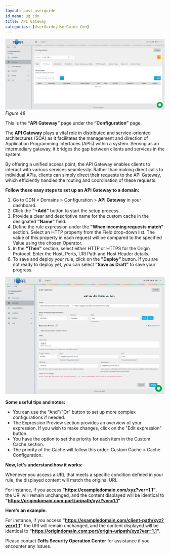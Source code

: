 ```yaml
---
layout: post_userguide
id_menu: ug_cdn
title: API Gateway
categories: [UserGuide,UserGuide_Cdn]
---
```


![800](/public/assets/images/userguide/cdn/48.png)
*Figure 48*

This is the **“API Gateway”** page under the **“Configuration”** page.

The **API Gateway** plays a vital role in distributed and service-oriented architectures (SOA) as it facilitates the management and direction of Application Programming Interfaces (APIs) within a system. Serving as an intermediary gateway, it bridges the gap between clients and services in the system.

By offering a unified access point, the API Gateway enables clients to interact with various services seamlessly. Rather than making direct calls to individual APIs, clients can simply direct their requests to the API Gateway, which efficiently handles the routing and coordination of these requests.


**Follow these easy steps to set up an API Gateway to a domain:**

1. Go to CDN > Domains > Configuration > **API Gateway** in your dashboard.
2. Click the **"+Add"** button to start the setup process.
3. Provide a clear and descriptive name for the custom cache in the designated **"Name"** field.
4. Define the rule expression under the **"When incoming requests match"** section. Select an HTTP property from the Field drop-down list. The value of this property in each request will be compared to the specified Value using the chosen Operator.
5. In the **"Then"** section, select either HTTP or HTTPS for the Origin Protocol. Enter the Host, Ports, URI Path and Host Header  details.
6. To save and deploy your rule, click on the **"Deploy"** button. If you are not ready to deploy yet, you can select **"Save as Draft"** to save your progress.

![800](/public/assets/images/userguide/cdn/apigatewaydemo.png)


**Some useful tips and notes:**

- You can use the "And"/"Or" button to set up more complex configurations if needed.
- The Expression Preview section provides an overview of your expression. If you wish to make changes, click on the "Edit expression" button.
- You have the option to set the priority for each item in the Custom Cache section.
- The priority of the Cache will follow this order: Custom Cache > Cache Configuration.


**Now, let's understand how it works:**

Whenever you access a URL that meets a specific condition defined in your rule, the displayed content will match the original URI.

For instance, if you access **"https://exampledomain.com/xyz?ver=1.1"**, the URI will remain unchanged, and the content displayed will be identical to **"https://origindomain.com:port/uripath/xyz?ver=1.1"**.

**Here's an example:**

For instance, if you access 
**"https://exampledomain.com/client-path/xyz?ver=1.1"**
the URI will remain unchanged, and the content displayed will be identical to
**"https://origindomain.com:port/origin-uripath/xyz?ver=1.1"**.


Please contact **Toffs Security Operation Center** for assistance if you encounter any issues.